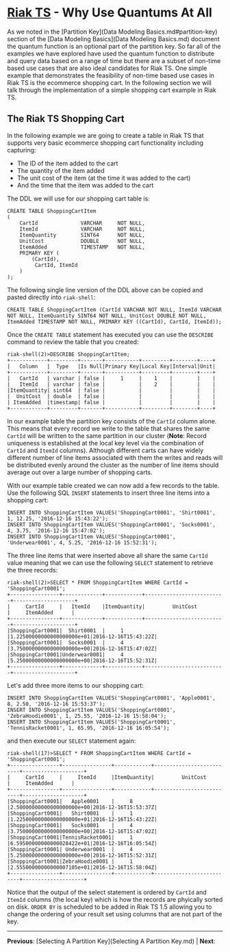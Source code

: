 # [Riak TS](README.md) - Why Use Quantums At All

As we noted in the [Partition Key](Data Modeling Basics.md#partition-key) section of the [Data Modeling Basics](Data Modeling Basics.md) document the quantum function is an optional part of the partition key. So far all of the examples we have explored have used the quantum function to distribute and query data based on a range of time but there are a subset of non-time based use cases that are also ideal candidates for Riak TS. One simple example that demonstrates the feasibility of non-time based use cases in Riak TS is the ecommerce shopping cart. In the following section we will talk through the implementation of a simple shopping cart example in Riak TS.


## The Riak TS Shopping Cart

In the following example we are going to create a table in Riak TS that supports very basic ecommerce shopping cart functionality including capturing:

* The ID of the item added to the cart
* The quantity of the item added
* The unit cost of the item (at the time it was added to the cart)
* And the time that the item was added to the cart

The DDL we will use for our shopping cart table is:

```
CREATE TABLE ShoppingCartItem 
(
	CartId				VARCHAR		NOT NULL,
	ItemId				VARCHAR		NOT NULL,
	ItemQuantity		SINT64		NOT NULL,
	UnitCost			DOUBLE		NOT NULL,
	ItemAdded			TIMESTAMP	NOT NULL,
	PRIMARY KEY (
		(CartId),
		 CartId, ItemId
	)		
);
```

The following single line version of the DDL above can be copied and pasted directly into ``` riak-shell ```:

```
CREATE TABLE ShoppingCartItem (CartId VARCHAR NOT NULL, ItemId VARCHAR NOT NULL, ItemQuantity SINT64 NOT NULL, UnitCost DOUBLE NOT NULL, ItemAdded TIMESTAMP NOT NULL, PRIMARY KEY ((CartId), CartId, ItemId));
```

Once the ``` CREATE TABLE ``` statement has executed you can use the ``` DESCRIBE ``` command to review the table that you created:

```
riak-shell(2)>DESCRIBE ShoppingCartItem;
+------------+---------+-------+-----------+---------+--------+----+
|   Column   |  Type   |Is Null|Primary Key|Local Key|Interval|Unit|
+------------+---------+-------+-----------+---------+--------+----+
|   CartId   | varchar | false |     1     |    1    |        |    |
|   ItemId   | varchar | false |           |    2    |        |    |
|ItemQuantity| sint64  | false |           |         |        |    |
|  UnitCost  | double  | false |           |         |        |    |
| ItemAdded  |timestamp| false |           |         |        |    |
+------------+---------+-------+-----------+---------+--------+----+
```

In our example table the partition key consists of the ``` CartId ``` column alone. This means that every record we write to the table that shares the same ``` CartId ``` will be written to the same partition in our cluster (**Note**: Record uniqueness is established at the local key level via the combination of ``` CartId ``` and ``` ItemId ``` columns). Although different carts can have widely different number of line items associated with them the writes and reads will be distributed evenly around the cluster as the number of line items should average out over a large number of shopping carts.

With our example table created we can now add a few records to the table. Use the following SQL ``` INSERT ``` statements to insert three line items into a shopping cart:

```
INSERT INTO ShoppingCartItem VALUES('ShoppingCart0001', 'Shirt0001', 1, 12.25, '2016-12-16 15:43:22');
INSERT INTO ShoppingCartItem VALUES('ShoppingCart0001', 'Socks0001', 4, 3.75, '2016-12-16 15:47:02');
INSERT INTO ShoppingCartItem VALUES('ShoppingCart0001', 'Underwear0001', 4, 5.25, '2016-12-16 15:52:31');
```

The three line items that were inserted above all share the same ``` CartId ``` value meaning that we can use the following ``` SELECT ``` statement to retrieve the three records:

```
riak-shell(2)>SELECT * FROM ShoppingCartItem WHERE CartId = 'ShoppingCart0001';
+----------------+-------------+------------+--------------------------+--------------------+
|     CartId     |   ItemId    |ItemQuantity|         UnitCost         |     ItemAdded      |
+----------------+-------------+------------+--------------------------+--------------------+
|ShoppingCart0001|  Shirt0001  |     1      |1.22500000000000000000e+01|2016-12-16T15:43:22Z|
|ShoppingCart0001|  Socks0001  |     4      |3.75000000000000000000e+00|2016-12-16T15:47:02Z|
|ShoppingCart0001|Underwear0001|     4      |5.25000000000000000000e+00|2016-12-16T15:52:31Z|
+----------------+-------------+------------+--------------------------+--------------------+
```

Let's add three more items to our shopping cart:

```
INSERT INTO ShoppingCartItem VALUES('ShoppingCart0001', 'Apple0001', 8, 2.50, '2016-12-16 15:53:37');
INSERT INTO ShoppingCartItem VALUES('ShoppingCart0001', 'ZebraHoodie0001', 1, 25.55, '2016-12-16 15:58:04');
INSERT INTO ShoppingCartItem VALUES('ShoppingCart0001', 'TennisRacket0001', 1, 65.95, '2016-12-16 16:05:54');
```

and then execute our ``` SELECT ``` statement again:

```
riak-shell(17)>SELECT * FROM ShoppingCartItem WHERE CartId = 'ShoppingCart0001';                                            
+----------------+----------------+------------+--------------------------+--------------------+
|     CartId     |     ItemId     |ItemQuantity|         UnitCost         |     ItemAdded      |
+----------------+----------------+------------+--------------------------+--------------------+
|ShoppingCart0001|   Apple0001    |     8      |2.50000000000000000000e+00|2016-12-16T15:53:37Z|
|ShoppingCart0001|   Shirt0001    |     1      |1.22500000000000000000e+01|2016-12-16T15:43:22Z|
|ShoppingCart0001|   Socks0001    |     4      |3.75000000000000000000e+00|2016-12-16T15:47:02Z|
|ShoppingCart0001|TennisRacket0001|     1      |6.59500000000000028422e+01|2016-12-16T16:05:54Z|
|ShoppingCart0001| Underwear0001  |     4      |5.25000000000000000000e+00|2016-12-16T15:52:31Z|
|ShoppingCart0001|ZebraHoodie0001 |     1      |2.55500000000000007105e+01|2016-12-16T15:58:04Z|
+----------------+----------------+------------+--------------------------+--------------------+
```

Notice that the output of the select statement is ordered by ``` CartId ``` and ``` ItemId ``` columns (the local key) which is how the records are phyically sorted on disk. ``` ORDER BY ``` is scheduled to be added in Riak TS 1.5 allowing you to change the ordering of your result set using columns that are not part of the key.


---

 **Previous**: [Selecting A Partition Key](Selecting A Partition Key.md) | **Next**: